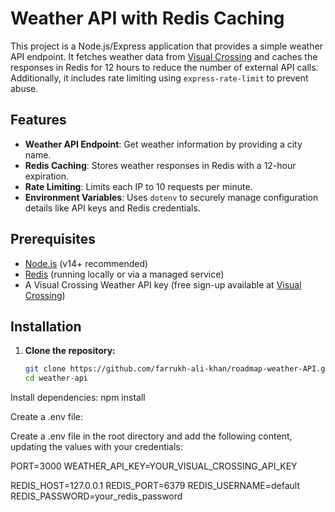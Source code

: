 # Weather API with Redis Caching

This project is a Node.js/Express application that provides a simple weather API endpoint. It fetches weather data from [Visual Crossing](https://www.visualcrossing.com/weather-api) and caches the responses in Redis for 12 hours to reduce the number of external API calls. Additionally, it includes rate limiting using `express-rate-limit` to prevent abuse.

## Features

- **Weather API Endpoint**: Get weather information by providing a city name.
- **Redis Caching**: Stores weather responses in Redis with a 12-hour expiration.
- **Rate Limiting**: Limits each IP to 10 requests per minute.
- **Environment Variables**: Uses `dotenv` to securely manage configuration details like API keys and Redis credentials.

## Prerequisites

- [Node.js](https://nodejs.org/en/) (v14+ recommended)
- [Redis](https://redis.io/) (running locally or via a managed service)
- A Visual Crossing Weather API key (free sign-up available at [Visual Crossing](https://www.visualcrossing.com/weather-api))

## Installation

1. **Clone the repository:**

   ```bash
   git clone https://github.com/farrukh-ali-khan/roadmap-weather-API.git
   cd weather-api
   ```

Install dependencies:
npm install

Create a .env file:

Create a .env file in the root directory and add the following content, updating the values with your credentials:

PORT=3000
WEATHER_API_KEY=YOUR_VISUAL_CROSSING_API_KEY

REDIS_HOST=127.0.0.1
REDIS_PORT=6379
REDIS_USERNAME=default
REDIS_PASSWORD=your_redis_password
